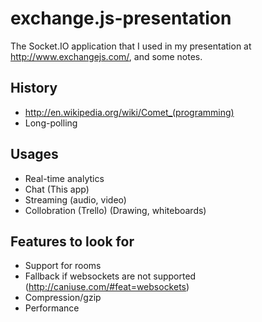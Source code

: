 exchange.js-presentation
========================

The Socket.IO application that I used in my presentation at http://www.exchangejs.com/, and some notes.

## History
- http://en.wikipedia.org/wiki/Comet_(programming)
- Long-polling

## Usages
- Real-time analytics 
- Chat (This app)
- Streaming (audio, video)
- Collobration (Trello) (Drawing, whiteboards)

## Features to look for
- Support for rooms
- Fallback if websockets are not supported (http://caniuse.com/#feat=websockets)
- Compression/gzip
- Performance
